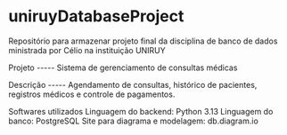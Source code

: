 # uniruyDatabaseProject
Repositório para armazenar projeto final da disciplina de banco de dados ministrada por Célio na instituição UNIRUY

Projeto -----
  Sistema de gerenciamento de consultas médicas

Descrição -----
  Agendamento de consultas, histórico de pacientes, registros médicos e controle de pagamentos.

Softwares utilizados
  Linguagem do backend: Python 3.13
  Linguagem do banco: PostgreSQL
  Site para diagrama e modelagem: db.diagram.io
